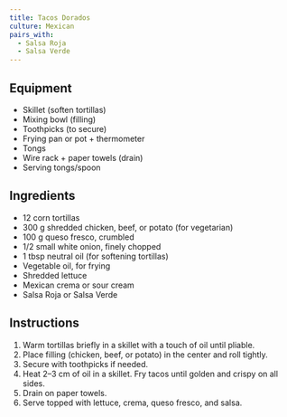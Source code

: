 ```yaml
---
title: Tacos Dorados
culture: Mexican
pairs_with:
  - Salsa Roja
  - Salsa Verde
---
```


## Equipment
- Skillet (soften tortillas)
- Mixing bowl (filling)
- Toothpicks (to secure)
- Frying pan or pot + thermometer
- Tongs
- Wire rack + paper towels (drain)
- Serving tongs/spoon

## Ingredients
- 12 corn tortillas
- 300 g shredded chicken, beef, or potato (for vegetarian)
- 100 g queso fresco, crumbled
- 1/2 small white onion, finely chopped
- 1 tbsp neutral oil (for softening tortillas)
- Vegetable oil, for frying
- Shredded lettuce
- Mexican crema or sour cream
- Salsa Roja or Salsa Verde

## Instructions
1. Warm tortillas briefly in a skillet with a touch of oil until pliable.
2. Place filling (chicken, beef, or potato) in the center and roll tightly.
3. Secure with toothpicks if needed.
4. Heat 2–3 cm of oil in a skillet. Fry tacos until golden and crispy on all sides.
5. Drain on paper towels.
6. Serve topped with lettuce, crema, queso fresco, and salsa.
